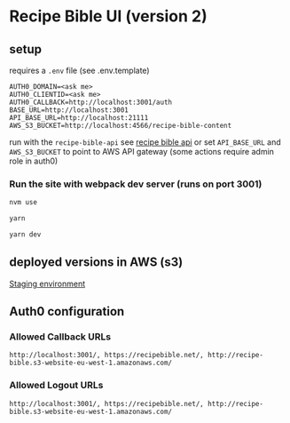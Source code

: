 # Recipe Bible UI (version 2)

## setup

requires a `.env` file (see .env.template)

```
AUTH0_DOMAIN=<ask me>
AUTH0_CLIENTID=<ask me>
AUTH0_CALLBACK=http://localhost:3001/auth
BASE_URL=http://localhost:3001
API_BASE_URL=http://localhost:21111
AWS_S3_BUCKET=http://localhost:4566/recipe-bible-content
```

run with the `recipe-bible-api` see [recipe bible api](https://github.com/alwaystudios/recipe-bible-api) or set `API_BASE_URL` and `AWS_S3_BUCKET` to point to AWS API gateway (some actions require admin role in auth0)

### Run the site with webpack dev server (runs on port 3001)

```bash
nvm use

yarn

yarn dev
```

## deployed versions in AWS (s3)

[Staging environment](http://recipe-bible.s3-website-eu-west-1.amazonaws.com/)

## Auth0 configuration

### Allowed Callback URLs

```
http://localhost:3001/, https://recipebible.net/, http://recipe-bible.s3-website-eu-west-1.amazonaws.com/
```

### Allowed Logout URLs

```
http://localhost:3001/, https://recipebible.net/, http://recipe-bible.s3-website-eu-west-1.amazonaws.com/
```
